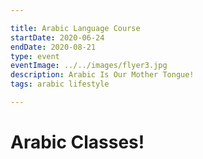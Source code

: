 ```yaml
---

title: Arabic Language Course
startDate: 2020-06-24
endDate: 2020-08-21
type: event
eventImage: ../../images/flyer3.jpg
description: Arabic Is Our Mother Tongue!
tags: arabic lifestyle

---
```


# Arabic Classes!
